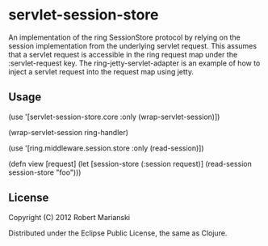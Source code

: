 # servlet-session-store

An implementation of the ring SessionStore protocol by relying on the
session implementation from the underlying servlet request. This
assumes that a servlet request is accessible in the ring request map
under the :servlet-request key. The ring-jetty-servlet-adapter is an
example of how to inject a servlet request into the request map using
jetty.

## Usage

(use '[servlet-session-store.core :only (wrap-servlet-session)])

(wrap-servlet-session ring-handler)

(use '[ring.middleware.session.store :only (read-session)])

(defn view [request]
  (let [session-store (:session request)]
    (read-session session-store "foo")))

## License

Copyright (C) 2012 Robert Marianski

Distributed under the Eclipse Public License, the same as Clojure.
